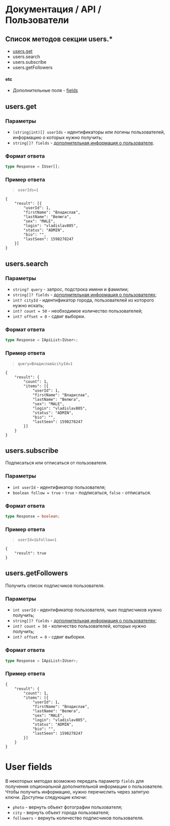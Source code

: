 # Документация / API / Пользователи
## Список методов секции users.*
* [users.get](#usersget)
* users.search
* users.subscribe
* users.getFollowers

#### etc
* Дополнительные поля - [fields](#user-fields)

## users.get
### Параметры
* `(string|int)[] userIds` - идентификаторы или логины пользователей, информацию о которых нужно получить;
* `string[]? fields` - [дополнительная информация о пользователе](#user-fields).

### Формат ответа
```ts
type Response = IUser[];
```

### Пример ответа
> `userIds=1`
```json5
{
    "result": [{
        "userId": 1,
        "firstName": "Владислав",
        "lastName": "Велюга",
        "sex": "MALE",
        "login": "vladislav805",
        "status": "ADMIN",
        "bio": "",
        "lastSeen": 1598278247
    }]
}
```

## users.search
### Параметры
* `string? query` - запрос, подстрока имени и фамилии;
* `string[]? fields` - [дополнительная информация о пользователях](#user-fields);
* `int? cityId` - идентификатор города, пользователей из которого нужно искать;
* `int? count = 50` - необходимое количество пользователей;
* `int? offset = 0` - сдвиг выборки.

### Формат ответа
```ts
type Response = IApiList<IUser>;
```

### Пример ответа
> `query=Владислав&cityId=1`
```json5
{
    "result": {
        "count": 1,
        "items": [{
            "userId": 1,
            "firstName": "Владислав",
            "lastName": "Велюга",
            "sex": "MALE",
            "login": "vladislav805",
            "status": "ADMIN",
            "bio": "",
            "lastSeen": 1598278247
        }]
    }
}
```

## users.subscribe
Подписаться или отписаться от пользователя.
### Параметры
* `int userId` - идентификатор пользователя;
* `boolean follow = true` - `true` - подписаться, `false` - отписаться.

### Формат ответа
```ts
type Response = boolean;
```

### Пример ответа
> `userId=1&follow=1`
```json5
{
    "result": true
}
```

## users.getFollowers
Получить список подписчиков пользователя.
### Параметры
* `int userId` - идентификатор пользователя, чьих подписчиков нужно получить;
* `string[]? fields` - [дополнительная информация о пользователях](#user-fields);
* `int? count = 50` - количество пользователей, которых нужно получить;
* `int? offset = 0` - сдвиг выборки.

### Формат ответа
```ts
type Response = IApiList<IUser>;
```

### Пример ответа
```json5
{
    "result": {
        "count": 1,
        "items": [{
            "userId": 1,
            "firstName": "Владислав",
            "lastName": "Велюга",
            "sex": "MALE",
            "login": "vladislav805",
            "status": "ADMIN",
            "bio": "",
            "lastSeen": 1598278247
        }]
    }
}
```

# User fields
В некоторых методах возможно передать параметр `fields` для получения опциональной дополнительной информации о пользователе. Чтобы получить информацию, нужно перечислить через запятую ключи. Доступны следующие ключи: 
* `photo` - вернуть объект фотографии пользователя;
* `city` - вернуть объект города пользователя;
* `followers` - вернуть количество подписчиков пользователя.
